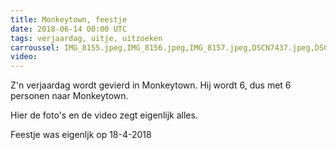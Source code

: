 ```yaml
---
title: Monkeytown, feestje
date: 2018-06-14 00:00 UTC
tags: verjaardag, uitje, uitzoeken
carroussel: IMG_8155.jpeg,IMG_8156.jpeg,IMG_8157.jpeg,DSCN7437.jpeg,DSCN7439.jpeg,DSCN7441.jpeg,DSCN7442.jpeg,DSCN7444.jpeg,DSCN7445.jpeg,DSCN7446.jpeg,DSCN7447.jpeg,DSCN7448.jpeg
video:
---
```

Z'n verjaardag wordt gevierd in Monkeytown. Hij wordt 6, dus met 6 personen naar Monkeytown.

Hier de foto's en de video zegt eigenlijk alles.

Feestje was eigenljk op 18-4-2018